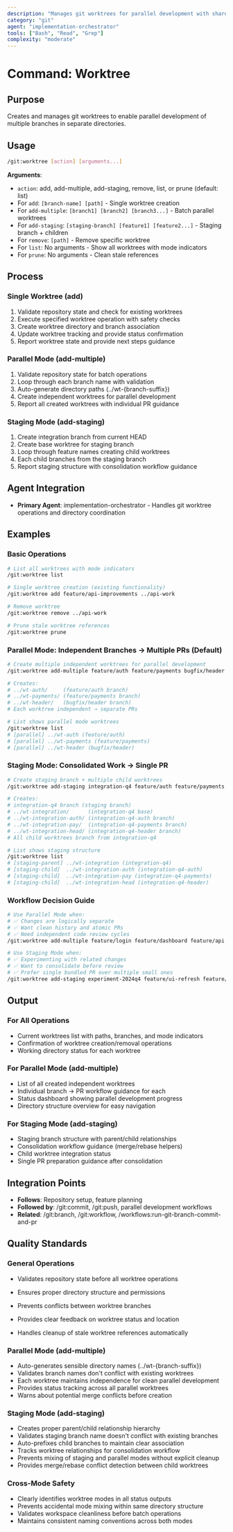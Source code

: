 ```yaml
---
description: "Manages git worktrees for parallel development with shared repository history"
category: "git"
agent: "implementation-orchestrator"
tools: ["Bash", "Read", "Grep"]
complexity: "moderate"
---
```


# Command: Worktree

## Purpose

Creates and manages git worktrees to enable parallel development of multiple branches in separate directories.

## Usage

```bash
/git:worktree [action] [arguments...]
```

**Arguments**:


- `action`: add, add-multiple, add-staging, remove, list, or prune (default: list)
- For `add`: `[branch-name] [path]` - Single worktree creation
- For `add-multiple`: `[branch1] [branch2] [branch3...]` - Batch parallel worktrees
- For `add-staging`: `[staging-branch] [feature1] [feature2...]` - Staging branch + children
- For `remove`: `[path]` - Remove specific worktree
- For `list`: No arguments - Show all worktrees with mode indicators
- For `prune`: No arguments - Clean stale references

## Process

### Single Worktree (add)
1. Validate repository state and check for existing worktrees
2. Execute specified worktree operation with safety checks
3. Create worktree directory and branch association
4. Update worktree tracking and provide status confirmation
5. Report worktree state and provide next steps guidance

### Parallel Mode (add-multiple)
1. Validate repository state for batch operations
2. Loop through each branch name with validation
3. Auto-generate directory paths (../wt-{branch-suffix})
4. Create independent worktrees for parallel development
5. Report all created worktrees with individual PR guidance

### Staging Mode (add-staging)
1. Create integration branch from current HEAD
2. Create base worktree for staging branch
3. Loop through feature names creating child worktrees
4. Each child branches from the staging branch
5. Report staging structure with consolidation workflow guidance

## Agent Integration

- **Primary Agent**: implementation-orchestrator - Handles git worktree operations and directory coordination

## Examples

### Basic Operations
```bash
# List all worktrees with mode indicators
/git:worktree list

# Single worktree creation (existing functionality)
/git:worktree add feature/api-improvements ../api-work

# Remove worktree
/git:worktree remove ../api-work

# Prune stale worktree references
/git:worktree prune
```

### Parallel Mode: Independent Branches → Multiple PRs (Default)
```bash
# Create multiple independent worktrees for parallel development
/git:worktree add-multiple feature/auth feature/payments bugfix/header

# Creates:
# ../wt-auth/     (feature/auth branch)
# ../wt-payments/ (feature/payments branch)
# ../wt-header/   (bugfix/header branch)
# Each worktree independent → separate PRs

# List shows parallel mode worktrees
/git:worktree list
# [parallel] ../wt-auth (feature/auth)
# [parallel] ../wt-payments (feature/payments)
# [parallel] ../wt-header (bugfix/header)
```

### Staging Mode: Consolidated Work → Single PR
```bash
# Create staging branch + multiple child worktrees
/git:worktree add-staging integration-q4 feature/auth feature/payments bugfix/header

# Creates:
# integration-q4 branch (staging branch)
# ../wt-integration/      (integration-q4 base)
# ../wt-integration-auth/ (integration-q4-auth branch)
# ../wt-integration-pay/  (integration-q4-payments branch)
# ../wt-integration-head/ (integration-q4-header branch)
# All child worktrees branch from integration-q4

# List shows staging structure
/git:worktree list
# [staging-parent] ../wt-integration (integration-q4)
# [staging-child]  ../wt-integration-auth (integration-q4-auth)
# [staging-child]  ../wt-integration-pay (integration-q4-payments)
# [staging-child]  ../wt-integration-head (integration-q4-header)
```

### Workflow Decision Guide
```bash
# Use Parallel Mode when:
# ✅ Changes are logically separate
# ✅ Want clean history and atomic PRs
# ✅ Need independent code review cycles
/git:worktree add-multiple feature/login feature/dashboard feature/api

# Use Staging Mode when:
# ✅ Experimenting with related changes
# ✅ Want to consolidate before review
# ✅ Prefer single bundled PR over multiple small ones
/git:worktree add-staging experiment-2024q4 feature/ui-refresh feature/new-flow feature/analytics
```

## Output

### For All Operations
- Current worktrees list with paths, branches, and mode indicators
- Confirmation of worktree creation/removal operations
- Working directory status for each worktree

### For Parallel Mode (add-multiple)
- List of all created independent worktrees
- Individual branch → PR workflow guidance for each
- Status dashboard showing parallel development progress
- Directory structure overview for easy navigation
 
### For Staging Mode (add-staging)
- Staging branch structure with parent/child relationships
- Consolidation workflow guidance (merge/rebase helpers)
- Child worktree integration status
- Single PR preparation guidance after consolidation


## Integration Points

- **Follows**: Repository setup, feature planning
- **Followed by**: /git:commit, /git:push, parallel development workflows
- **Related**: /git:branch, /git:workflow, /workflows:run-git-branch-commit-and-pr

## Quality Standards

### General Operations
- Validates repository state before all worktree operations

- Ensures proper directory structure and permissions
- Prevents conflicts between worktree branches
- Provides clear feedback on worktree status and location
- Handles cleanup of stale worktree references automatically

### Parallel Mode (add-multiple)
- Auto-generates sensible directory names (../wt-{branch-suffix})
- Validates branch names don't conflict with existing worktrees
- Each worktree maintains independence for clean parallel development
- Provides status tracking across all parallel worktrees
- Warns about potential merge conflicts before creation

### Staging Mode (add-staging)
- Creates proper parent/child relationship hierarchy
- Validates staging branch name doesn't conflict with existing branches
- Auto-prefixes child branches to maintain clear association
- Tracks worktree relationships for consolidation workflow
- Prevents mixing of staging and parallel modes without explicit cleanup
- Provides merge/rebase conflict detection between child worktrees

### Cross-Mode Safety
- Clearly identifies worktree modes in all status outputs
- Prevents accidental mode mixing within same directory structure
- Validates workspace cleanliness before batch operations
- Maintains consistent naming conventions across both modes

